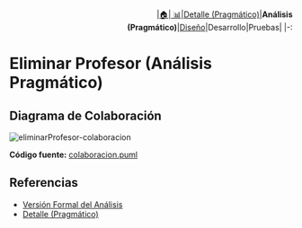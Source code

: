 <div align=right>
 
|[🏠️](../../../README.md)|[ 📊](https://raw.githubusercontent.com/mmasias/pySigHor/main/images/RUP/99-seguimiento/diagrama-contexto-administrador.svg)|[Detalle (Pragmático)](../../../00-casos-uso/02-detalle/eliminarProfesor/README.md)|**Análisis (Pragmático)**|[Diseño](../../../../RUP/02-diseno/casos-uso/eliminarProfesor/README.md)|Desarrollo|Pruebas|
|-:
</div>

# Eliminar Profesor (Análisis Pragmático)

## Diagrama de Colaboración

![eliminarProfesor-colaboracion](../../../../../images/RUP/01-analisis/casos-uso/eliminarProfesor/colaboracion.svg)

**Código fuente:** [colaboracion.puml](../../../../RUP/01-analisis/casos-uso/eliminarProfesor/colaboracion.puml)

## Referencias

- [Versión Formal del Análisis](../../../../RUP/01-analisis/casos-uso/eliminarProfesor/README.md)
- [Detalle (Pragmático)](../../../00-casos-uso/02-detalle/eliminarProfesor/README.md)
